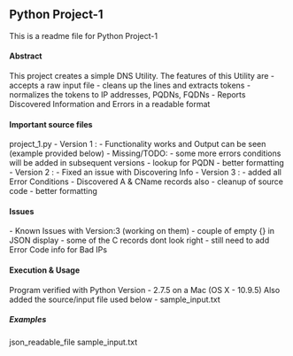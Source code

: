 <h2>Python Project-1</h2>
This is a readme file for Python Project-1

<h4>Abstract</h4>
This project creates a simple DNS Utility. 
The features of this Utility are
	- accepts a raw input file
	- cleans up the lines and extracts tokens
	- normalizes the tokens to IP addresses, PQDNs, FQDNs
	- Reports Discovered Information and Errors in a readable format
 
<h4>Important source files</h4>
	project_1.py
		- Version 1 : 
			- Functionality works and Output can be seen (example provided below)
			- Missing/TODO:
			  - some more errors conditions will be added in subsequent versions
			  - lookup for PQDN
			  - better formatting
		- Version 2 :
			  - Fixed an issue with Discovering Info
		- Version 3 :
			  - added all Error Conditions
			  - Discovered A & CName records also
			  - cleanup of source code
			  - better formatting
	
<h4>Issues</h4>
	- Known Issues with Version:3 (working on them)
		- couple of empty {} in JSON display
		- some of the C records dont look right
		- still need to add Error Code info for Bad IPs

<h4>Execution & Usage</h4>
	Program verified with Python Version - 2.7.5 on a Mac (OS X - 10.9.5)
	Also added the source/input file used below - sample_input.txt
	

<h5>Examples</h5>
	json_readable_file
	sample_input.txt


<br />

